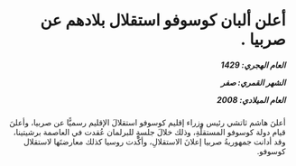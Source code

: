 <h1 dir="rtl">أعلن ألبان كوسوفو استقلال بلادهم عن صربيا .</h1>

<h5 dir="rtl">العام الهجري:  1429

الشهر القمري: صفر

العام الميلادي: 2008</h5>

<p dir="rtl">أعلنَ هاشم ثاتشي رئيس وزراء إقليم كوسوفو استقلالَ الإقليم رسميًّا عن صربيا، وأعلنَ قيام دولة كوسوفو المستقلَّةِ، وذلك خلالَ جلسةٍ للبرلمان عُقدت في العاصمة برشيتينا، وقد أدانت جمهوريةُ صربيا إعلانَ الاستقلالِ، وأكَّدت روسيا كذلك معارضتَها لاستقلال كوسوفو.</p></br>

